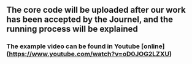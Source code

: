 ## The core code will be uploaded after our work has been accepted by the Journel, and the running process will be explained
### The example video can be found in Youtube [online] (https://www.youtube.com/watch?v=oD0JOG2LZXU)
